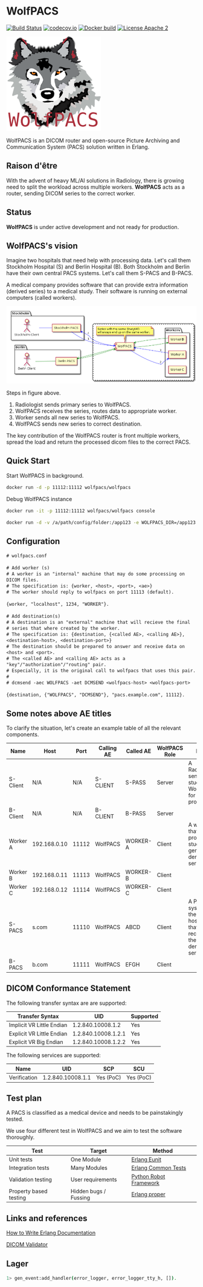 # WolfPACS

[![Build Status](https://travis-ci.org/wolfpacs/wolfpacs.svg?branch=master)](https://travis-ci.org/wolfpacs/wolfpacs)
[![codecov.io](https://codecov.io/gh/wolfpacs/wolfpacs/coverage.svg?branch=master)](https://codecov.io/gh/wolfpacs/wolfpacs?branch=master)
[![Docker build](https://img.shields.io/docker/cloud/build/wolfpacs/wolfpacs.svg?color=green)](https://hub.docker.com/r/wolfpacs/wolfpacs)
[![License Apache 2](https://img.shields.io/badge/License-Apache2-blue.svg)](https://www.apache.org/licenses/LICENSE-2.0)

![Logo](priv/wolfpacs_small.png)

WolfPACS is an DICOM router and open-source Picture Archiving and Communication System (PACS) solution written in Erlang.

## Raison d'être

With the advent of heavy ML/AI solutions in Radiology,
there is growing need to split the workload across multiple workers.
**WolfPACS** acts as a router, sending DICOM series to the correct worker.

## Status

**WolfPACS** is under active development and not ready for production.

## WolfPACS's vision

Imagine two hospitals that need help with processing data.
Let's call them Stockholm Hospital (S) and Berlin Hospital (B).
Both Stockholm and Berlin have their own central PACS systems.
Let's call them S-PACS and B-PACS.

A medical company provides software that can provide extra information
(derived series) to a medical study. Their software is running on external
computers (called workers).

![Logo](priv/dream1.png)

Steps in figure above.

1. Radiologist sends primary series to WolfPACS.
2. WolfPACS receives the series, routes data to appropriate worker.
3. Worker sends all new series to WolfPACS.
4. WolfPACS sends new series to correct destination.

The key contribution of the WolfPACS router is front multiple workers,
spread the load and return the processed dicom files to the correct PACS.

## Quick Start

Start WolfPACS in background.

```sh
docker run -d -p 11112:11112 wolfpacs/wolfpacs
```

Debug WolfPACS instance

```sh
docker run -it -p 11112:11112 wolfpacs/wolfpacs console
```

```sh
docker run -d -v /a/path/config/folder:/app123 -e WOLFPACS_DIR=/app123 -p 11112:11112 wolfpacs/wolfpacs
```

## Configuration

```
# wolfpacs.conf

# Add worker (s)
# A worker is an "internal" machine that may do some processing on DICOM files.
# The specification is: {worker, <host>, <port>, <ae>}
# The worker should reply to wolfpacs on port 11113 (default).

{worker, "localhost", 1234, "WORKER"}.

# Add destination(s)
# A destination is an "external" machine that will recieve the final
# series that where created by the worker.
# The specification is: {destination, {<called AE>, <calling AE>}, <destination-host>, <destination-port>}
# The destination should be prepared to answer and receive data on <host> and <port>.
# The <called AE> and <calling AE> acts as a "key"/"authorization"/"routing" pair.
# Especially, it is the original call to wolfpacs that uses this pair.
#
# dcmsend -aec WOLFPACS -aet DCMSEND <wolfpacs-host> <wolfpacs-port>

{destination, {"WOLFPACS", "DCMSEND"}, "pacs.example.com", 11112}.
```

## Some notes above AE titles

To clarify the situation, let's create an example table of all the relevant components.

| Name     | Host         | Port  | Calling AE | Called AE | WolfPACS Role | Note                                                           |
| -------- | ------------ | ----- | ---------- | --------- | ------------- | -------------------------------------------------------------- |
| S-Client | N/A          | N/A   | S-CLIENT   | S-PASS    | Server        | A Radiologist sends a study to WolfPACS for further processing |
| B-Client | N/A          | N/A   | B-CLIENT   | B-PASS    | Server        |                                                                |
| Worker A | 192.168.0.10 | 11112 | WolfPACS   | WORKER-A  | Client        | A worker that will process a study and generate derived series |
| Worker B | 192.168.0.11 | 11113 | WolfPACS   | WORKER-B  | Client        |                                                                |
| Worker C | 192.168.0.12 | 11114 | WolfPACS   | WORKER-C  | Client        |                                                                |
| S-PACS   | s.com        | 11110 | WolfPACS   | ABCD      | Client        | A PACS system in the hospital that recieves the derived series |
| B-PACS   | b.com        | 11111 | WolfPACS   | EFGH      | Client        |                                                                |


## DICOM Conformance Statement

The following transfer syntax are are supported:

| Transfer Syntax           | UID                 | Supported |
| ------------------------- | ------------------- | --------- |
| Implicit VR Little Endian | 1.2.840.10008.1.2   | Yes       |
| Explicit VR Little Endian | 1.2.840.10008.1.2.1 | Yes       |
| Explicit VR Big Endian    | 1.2.840.10008.1.2.2 | Yes       |

The following services are supported:

| Name         | UID               | SCP       | SCU       |
| ------------ | ----------------- | --------- | --------- |
| Verification | 1.2.840.10008.1.1 | Yes (PoC) | Yes (PoC) |


## Test plan

A PACS is classified as a medical device and needs to be painstakingly tested.

We use four different test in WolfPACS and we aim to test the software thoroughly.

| Test                   | Target                | Method                                                                           |
| ---------------------- | --------------------- | -------------------------------------------------------------------------------- |
| Unit tests             | One Module            | [Erlang Eunit](http://erlang.org/doc/apps/eunit/chapter.html)                    |
| Integration tests      | Many Modules          | [Erlang Common Tests](https://erlang.org/doc/apps/common_test/introduction.html) |
| Validation testing     | User requirements     | [Python Robot Framework](https://robotframework.org/)                            |
| Property based testing | Hidden bugs / Fussing | [Erlang proper](https://propertesting.com/)                                      |


## Links and references

[How to Write Erlang Documentation](https://docs.2600hz.com/dev/doc/engineering/erlang-documentation/)

[DICOM Validator](https://www.dclunie.com/dicom3tools/dciodvfy.html)

## Lager

```sh
1> gen_event:add_handler(error_logger, error_logger_tty_h, []).
```
